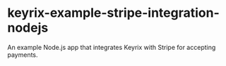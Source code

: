 # keyrix-example-stripe-integration-nodejs
An example Node.js app that integrates Keyrix with Stripe for accepting payments.
